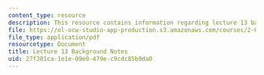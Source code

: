 ```yaml
---
content_type: resource
description: This resource contains information regarding lecture 13 background notes.
file: https://ol-ocw-studio-app-production.s3.amazonaws.com/courses/2-682-acoustical-oceanography-spring-2012/27f301ca1e1e09e0479ec9cdc85b9da0_MIT2_682S12_bglec13.pdf
file_type: application/pdf
resourcetype: Document
title: Lecture 13 Background Notes
uid: 27f301ca-1e1e-09e0-479e-c9cdc85b9da0
---
```


